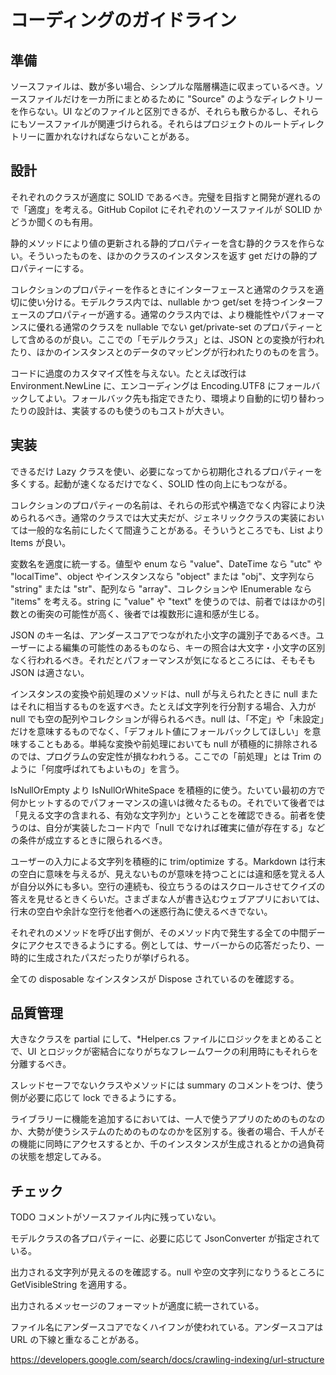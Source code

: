 # コーディングのガイドライン

## 準備

ソースファイルは、数が多い場合、シンプルな階層構造に収まっているべき。ソースファイルだけを一カ所にまとめるために "Source" のようなディレクトリーを作らない。UI などのファイルと区別できるが、それらも散らかるし、それらにもソースファイルが関連づけられる。それらはプロジェクトのルートディレクトリーに置かれなければならないことがある。

## 設計

それぞれのクラスが適度に SOLID であるべき。完璧を目指すと開発が遅れるので「適度」を考える。GitHub Copilot にそれぞれのソースファイルが SOLID かどうか聞くのも有用。

静的メソッドにより値の更新される静的プロパティーを含む静的クラスを作らない。そういったものを、ほかのクラスのインスタンスを返す get だけの静的プロパティーにする。

コレクションのプロパティーを作るときにインターフェースと通常のクラスを適切に使い分ける。モデルクラス内では、nullable かつ get/set を持つインターフェースのプロパティーが適する。通常のクラス内では、より機能性やパフォーマンスに優れる通常のクラスを nullable でない get/private-set のプロパティーとして含めるのが良い。ここでの「モデルクラス」とは、JSON との変換が行われたり、ほかのインスタンスとのデータのマッピングが行われたりのものを言う。

コードに過度のカスタマイズ性を与えない。たとえば改行は Environment.NewLine に、エンコーディングは Encoding.UTF8 にフォールバックしてよい。フォールバック先も指定できたり、環境より自動的に切り替わったりの設計は、実装するのも使うのもコストが大きい。

## 実装

できるだけ Lazy クラスを使い、必要になってから初期化されるプロパティーを多くする。起動が速くなるだけでなく、SOLID 性の向上にもつながる。

コレクションのプロパティーの名前は、それらの形式や構造でなく内容により決められるべき。通常のクラスでは大丈夫だが、ジェネリッククラスの実装においては一般的な名前にしたくて間違うことがある。そういうところでも、List より Items が良い。

変数名を適度に統一する。値型や enum なら "value"、DateTime なら "utc" や "localTime"、object やインスタンスなら "object" または "obj"、文字列なら "string" または "str"、配列なら "array"、コレクションや IEnumerable なら "items" を考える。string に "value" や "text" を使うのでは、前者ではほかの引数との衝突の可能性が高く、後者では複数形に違和感が生じる。

JSON のキー名は、アンダースコアでつながれた小文字の識別子であるべき。ユーザーによる編集の可能性のあるものなら、キーの照合は大文字・小文字の区別なく行われるべき。それだとパフォーマンスが気になるところには、そもそも JSON は適さない。

インスタンスの変換や前処理のメソッドは、null が与えられたときに null またはそれに相当するものを返すべき。たとえば文字列を行分割する場合、入力が null でも空の配列やコレクションが得られるべき。null は、「不定」や「未設定」だけを意味するものでなく、「デフォルト値にフォールバックしてほしい」を意味することもある。単純な変換や前処理においても null が積極的に排除されるのでは、プログラムの安定性が損なわれうる。ここでの「前処理」とは Trim のように「何度呼ばれてもよいもの」を言う。

IsNullOrEmpty より IsNullOrWhiteSpace を積極的に使う。たいてい最初の方で何かヒットするのでパフォーマンスの違いは微々たるもの。それでいて後者では「見える文字の含まれる、有効な文字列か」ということを確認できる。前者を使うのは、自分が実装したコード内で「null でなければ確実に値が存在する」などの条件が成立するときに限られるべき。

ユーザーの入力による文字列を積極的に trim/optimize する。Markdown は行末の空白に意味を与えるが、見えないものが意味を持つことには違和感を覚える人が自分以外にも多い。空行の連続も、役立ちうるのはスクロールさせてクイズの答えを見せるときくらいだ。さまざまな人が書き込むウェブアプリにおいては、行末の空白や余計な空行を他者への迷惑行為に使えるべきでない。

それぞれのメソッドを呼び出す側が、そのメソッド内で発生する全ての中間データにアクセスできるようにする。例としては、サーバーからの応答だったり、一時的に生成されたパスだったりが挙げられる。

全ての disposable なインスタンスが Dispose されているのを確認する。

## 品質管理

大きなクラスを partial にして、*Helper.cs ファイルにロジックをまとめることで、UI とロジックが密結合になりがちなフレームワークの利用時にもそれらを分離するべき。

スレッドセーフでないクラスやメソッドには summary のコメントをつけ、使う側が必要に応じて lock できるようにする。

ライブラリーに機能を追加するにおいては、一人で使うアプリのためのものなのか、大勢が使うシステムのためのものなのかを区別する。後者の場合、千人がその機能に同時にアクセスするとか、千のインスタンスが生成されるとかの過負荷の状態を想定してみる。

## チェック

TODO コメントがソースファイル内に残っていない。

モデルクラスの各プロパティーに、必要に応じて JsonConverter が指定されている。

出力される文字列が見えるのを確認する。null や空の文字列になりうるところに GetVisibleString を適用する。

出力されるメッセージのフォーマットが適度に統一されている。

ファイル名にアンダースコアでなくハイフンが使われている。アンダースコアは URL の下線と重なることがある。

https://developers.google.com/search/docs/crawling-indexing/url-structure
